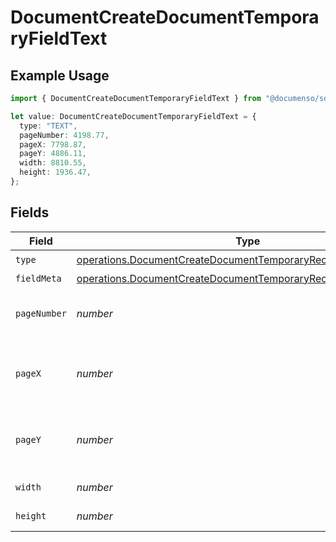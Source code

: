# DocumentCreateDocumentTemporaryFieldText

## Example Usage

```typescript
import { DocumentCreateDocumentTemporaryFieldText } from "@documenso/sdk-typescript/models/operations";

let value: DocumentCreateDocumentTemporaryFieldText = {
  type: "TEXT",
  pageNumber: 4198.77,
  pageX: 7798.87,
  pageY: 4886.11,
  width: 8810.55,
  height: 1936.47,
};
```

## Fields

| Field                                                                                                                                                | Type                                                                                                                                                 | Required                                                                                                                                             | Description                                                                                                                                          |
| ---------------------------------------------------------------------------------------------------------------------------------------------------- | ---------------------------------------------------------------------------------------------------------------------------------------------------- | ---------------------------------------------------------------------------------------------------------------------------------------------------- | ---------------------------------------------------------------------------------------------------------------------------------------------------- |
| `type`                                                                                                                                               | [operations.DocumentCreateDocumentTemporaryRecipientTypeText1](../../models/operations/documentcreatedocumenttemporaryrecipienttypetext1.md)         | :heavy_check_mark:                                                                                                                                   | N/A                                                                                                                                                  |
| `fieldMeta`                                                                                                                                          | [operations.DocumentCreateDocumentTemporaryRecipientFieldMetaText](../../models/operations/documentcreatedocumenttemporaryrecipientfieldmetatext.md) | :heavy_minus_sign:                                                                                                                                   | N/A                                                                                                                                                  |
| `pageNumber`                                                                                                                                         | *number*                                                                                                                                             | :heavy_check_mark:                                                                                                                                   | The page number the field will be on.                                                                                                                |
| `pageX`                                                                                                                                              | *number*                                                                                                                                             | :heavy_check_mark:                                                                                                                                   | The X coordinate of where the field will be placed.                                                                                                  |
| `pageY`                                                                                                                                              | *number*                                                                                                                                             | :heavy_check_mark:                                                                                                                                   | The Y coordinate of where the field will be placed.                                                                                                  |
| `width`                                                                                                                                              | *number*                                                                                                                                             | :heavy_check_mark:                                                                                                                                   | The width of the field.                                                                                                                              |
| `height`                                                                                                                                             | *number*                                                                                                                                             | :heavy_check_mark:                                                                                                                                   | The height of the field.                                                                                                                             |